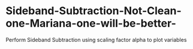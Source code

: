 # Sideband-Subtraction-Not-Clean-one-Mariana-one-will-be-better-
Perform Sideband Subtraction using scaling factor alpha to plot variables  
